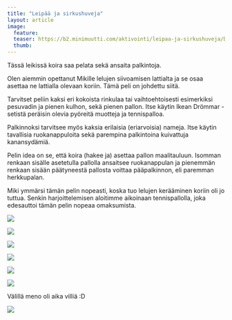 ```yaml
---
title: "Leipää ja sirkushuveja"
layout: article
image:
  feature:
  teaser: https://b2.minimuutti.com/aktivointi/leipaa-ja-sirkushuveja/DS61427_-245px.jpg
  thumb:
---
```


Tässä leikissä koira saa pelata sekä ansaita palkintoja.

Olen aiemmin opettanut Mikille lelujen siivoamisen lattialta ja se osaa asettaa ne lattialla olevaan koriin. Tämä peli on johdettu siitä.

Tarvitset peliin kaksi eri kokoista rinkulaa tai vaihtoehtoisesti esimerkiksi pesuvadin ja pienen kulhon, sekä pienen pallon. Itse käytin Ikean Drömmar -setistä peräisin olevia pyöreitä muotteja ja tennispalloa.

Palkinnoksi tarvitsee myös kaksia erilaisia (eriarvoisia) nameja. Itse käytin tavallisia ruokanappuloita sekä parempina palkintoina kuivattuja kanansydämiä.

Pelin idea on se, että koira (hakee ja) asettaa pallon maalitauluun. Isomman renkaan sisälle asetetulla pallolla ansaitsee ruokanappulan ja pienemmän renkaan sisään päätyneestä pallosta voittaa pääpalkinnon, eli paremman herkkupalan.

Miki ymmärsi tämän pelin nopeasti, koska tuo lelujen kerääminen koriin oli jo tuttua. Senkin harjoittelemisen aloitimme aikoinaan tennispallolla, joka edesauttoi tämän pelin nopeaa omaksumista.

![](https://b2.minimuutti.com/aktivointi/leipaa-ja-sirkushuveja/DS61391-800px.jpg)

![](https://b2.minimuutti.com/aktivointi/leipaa-ja-sirkushuveja/DS61421-800px.jpg)

![](https://b2.minimuutti.com/aktivointi/leipaa-ja-sirkushuveja/DS61427-800px.jpg)

![](https://b2.minimuutti.com/aktivointi/leipaa-ja-sirkushuveja/DS61428-800px.jpg)

![](https://b2.minimuutti.com/aktivointi/leipaa-ja-sirkushuveja/DS61402-800px.jpg)

![](https://b2.minimuutti.com/aktivointi/leipaa-ja-sirkushuveja/DS61403-800px.jpg)

Välillä meno oli aika villiä :D

![](https://b2.minimuutti.com/aktivointi/leipaa-ja-sirkushuveja/DS61530-800px.jpg)
